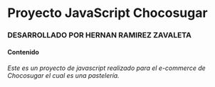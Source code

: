 # Proyecto JavaScript Chocosugar


### DESARROLLADO POR HERNAN RAMIREZ ZAVALETA

#### Contenido


###### Este es un proyecto de javascript realizado para el e-commerce de Chocosugar el cual es una pastelería.